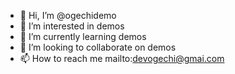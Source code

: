 - 👋 Hi, I’m @ogechidemo
- 👀 I’m interested in demos
- 🌱 I’m currently learning demos
- 💞️ I’m looking to collaborate on demos
- 📫 How to reach me mailto:devogechi@gmai.com

<!---
ogechidemo/ogechidemo is a ✨ special ✨ repository because its `README.md` (this file) appears on your GitHub profile.
You can click the Preview link to take a look at your changes.
--->
